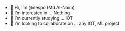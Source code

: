 - 👋 Hi, I’m @nespo (Md Al-Naim)
- 👀 I’m interested in ... Nothing
- 🌱 I’m currently studying ... IOT
- 💞️ I’m looking to collaborate on ... any IOT, ML project

<!---
nespo/nespo is a ✨ special ✨ repository because its `README.md` (this file) appears on your GitHub profile.
You can click the Preview link to take a look at your changes.
--->

